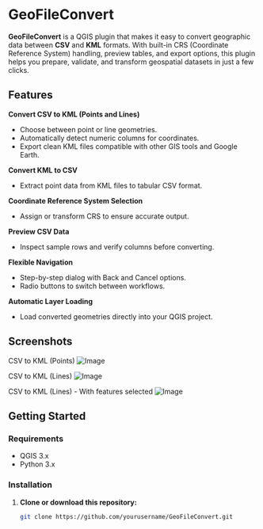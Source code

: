 #  GeoFileConvert

**GeoFileConvert** is a QGIS plugin that makes it easy to convert geographic data between **CSV** and **KML** formats. With built-in CRS (Coordinate Reference System) handling, preview tables, and export options, this plugin helps you prepare, validate, and transform geospatial datasets in just a few clicks.



##  Features

 **Convert CSV to KML (Points and Lines)**  
- Choose between point or line geometries.  
- Automatically detect numeric columns for coordinates.  
- Export clean KML files compatible with other GIS tools and Google Earth.

 **Convert KML to CSV**  
- Extract point data from KML files to tabular CSV format.

 **Coordinate Reference System Selection**  
- Assign or transform CRS to ensure accurate output.

 **Preview CSV Data**  
- Inspect sample rows and verify columns before converting.

 **Flexible Navigation**  
- Step-by-step dialog with Back and Cancel options.  
- Radio buttons to switch between workflows.

 **Automatic Layer Loading**  
- Load converted geometries directly into your QGIS project.



##  Screenshots

CSV to KML (Points) 
![Image](https://github.com/user-attachments/assets/7bc7645c-4db5-4d95-8758-358b422a0360) 

CSV to KML (Lines) 
![Image](https://github.com/user-attachments/assets/a52d2ce7-b9eb-4762-b34d-9b4a0ce698e4) 

CSV to KML (Lines) - With features selected
![Image](https://github.com/user-attachments/assets/66471359-24d5-42c1-b1b8-0ef679c795fd) 


##  Getting Started

### Requirements

- QGIS 3.x
- Python 3.x

### Installation

1. **Clone or download this repository:**

   ```bash
   git clone https://github.com/yourusername/GeoFileConvert.git
